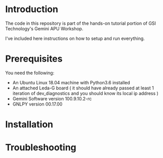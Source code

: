 # Introduction

The code in this repository is part of the hands-on tutorial portion of GSI Technology's Gemini APU Workshop.

I've included here instructions on how to setup and run everything.

# Prerequisites

You need the following:
* An Ubuntu Linux 18.04 machine with Python3.6 installed
* An attached Leda-G board ( it should have already passed at least 1 iteration of dev_diagnostics and you should know its local ip address )
* Gemini Software version 100.9.10.2-rc
* GNLPY version 00.17.00

# Installation

# Troubleshooting

## 



